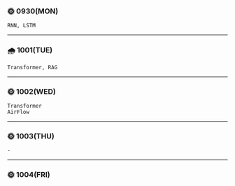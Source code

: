 
### 🌞 0930(MON)
    RNN, LSTM   
---

### 🌧 1001(TUE)
    Transformer, RAG
---

### 🌞 1002(WED)
    Transformer
    AirFlow
---

### 🌞 1003(THU)
    -
---

### 🌞 1004(FRI)
    

